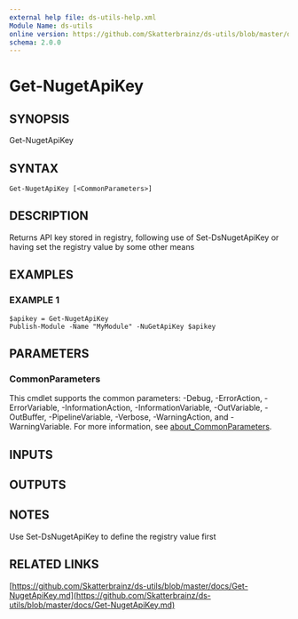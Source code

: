 ```yaml
---
external help file: ds-utils-help.xml
Module Name: ds-utils
online version: https://github.com/Skatterbrainz/ds-utils/blob/master/docs/Get-NugetApiKey.md
schema: 2.0.0
---
```


# Get-NugetApiKey

## SYNOPSIS
Get-NugetApiKey

## SYNTAX

```
Get-NugetApiKey [<CommonParameters>]
```

## DESCRIPTION
Returns API key stored in registry, following use of Set-DsNugetApiKey
or having set the registry value by some other means

## EXAMPLES

### EXAMPLE 1
```
$apikey = Get-NugetApiKey
Publish-Module -Name "MyModule" -NuGetApiKey $apikey
```

## PARAMETERS

### CommonParameters
This cmdlet supports the common parameters: -Debug, -ErrorAction, -ErrorVariable, -InformationAction, -InformationVariable, -OutVariable, -OutBuffer, -PipelineVariable, -Verbose, -WarningAction, and -WarningVariable. For more information, see [about_CommonParameters](http://go.microsoft.com/fwlink/?LinkID=113216).

## INPUTS

## OUTPUTS

## NOTES
Use Set-DsNugetApiKey to define the registry value first

## RELATED LINKS

[https://github.com/Skatterbrainz/ds-utils/blob/master/docs/Get-NugetApiKey.md](https://github.com/Skatterbrainz/ds-utils/blob/master/docs/Get-NugetApiKey.md)

